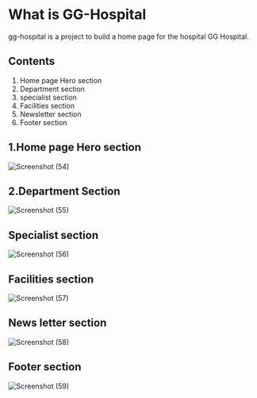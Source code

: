 # What is GG-Hospital
gg-hospital is a project to build a home page for the hospital GG Hospital.  
## Contents   
1. Home page Hero section
2. Department section
3. specialist section 
4. Facilities section  
5. Newsletter section  
6. Footer section
## 1.Home page Hero section
![Screenshot (54)](https://github.com/binoybarnabas/gg-hospital/assets/77873811/2477691a-f967-4b47-b9d1-b0698fe5171e)
## 2.Department Section
![Screenshot (55)](https://github.com/binoybarnabas/gg-hospital/assets/77873811/73bb4747-b280-431b-8fc9-fdb642943628)
## Specialist section
![Screenshot (56)](https://github.com/binoybarnabas/gg-hospital/assets/77873811/04b94ddc-fe50-428d-8fbe-1584cb930c47)
## Facilities section
![Screenshot (57)](https://github.com/binoybarnabas/gg-hospital/assets/77873811/0d9e52a6-67a5-4f0f-adc3-c9bf2c0efced)
## News letter section
![Screenshot (58)](https://github.com/binoybarnabas/gg-hospital/assets/77873811/88ea31c3-e877-4e60-8830-eaea710ae154)
## Footer section
![Screenshot (59)](https://github.com/binoybarnabas/gg-hospital/assets/77873811/66fb5a09-0172-47a2-9696-d6d1b2869bc7)
